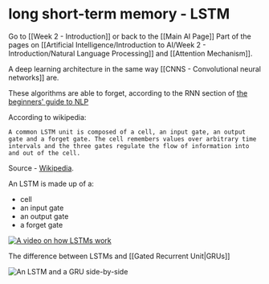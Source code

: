 # long short-term memory - LSTM

Go to [[Week 2 - Introduction]] or back to the [[Main AI Page]]
Part of the pages on [[Artificial Intelligence/Introduction to AI/Week 2 - Introduction/Natural Language Processing]] and [[Attention Mechanism]].

A deep learning architecture in the same way [[CNNS - Convolutional neural networks]] are.

These algorithms are able to forget, according to the RNN section of [the beginners' guide to NLP](https://developer.ibm.com/articles/a-beginners-guide-to-natural-language-processing/) 

According to wikipedia:

	A common LSTM unit is composed of a cell, an input gate, an output gate and a forget gate. The cell remembers values over arbitrary time intervals and the three gates regulate the flow of information into and out of the cell. 

Source - [Wikipedia](https://en.wikipedia.org/wiki/Long_short-term_memory).

An LSTM is made up of a:

- cell
- an input gate
- an output gate
- a forget gate

[![A video on how LSTMs work](https://i.imgur.com/sPh0FTo.png)](https://www.youtube.com/watch?v=8HyCNIVRbSU "How LSTMs work")

The difference between LSTMs and [[Gated Recurrent Unit|GRUs]]

![An LSTM and a GRU side-by-side](https://i.imgur.com/xsBvobq.png)